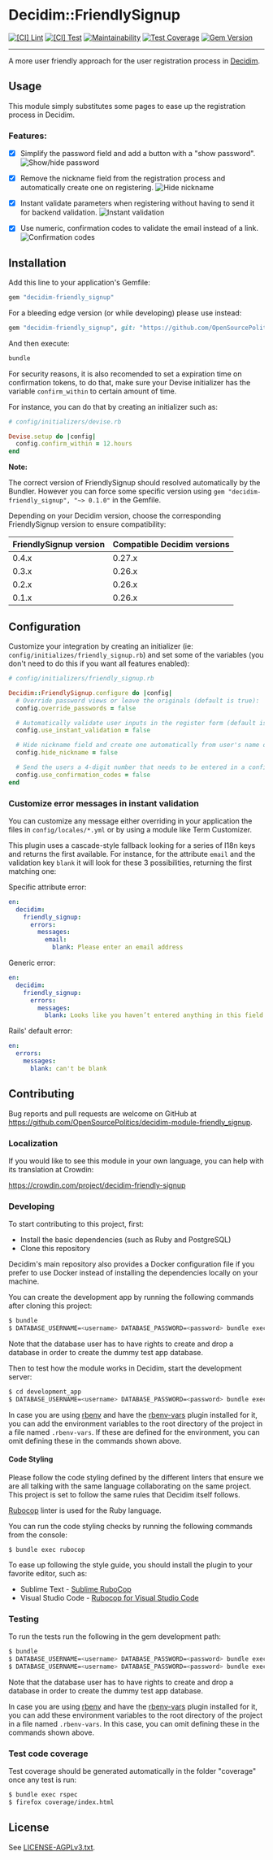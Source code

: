 # Decidim::FriendlySignup

[![[CI] Lint](https://github.com/OpenSourcePolitics/decidim-module-friendly_signup/actions/workflows/lint.yml/badge.svg)](https://github.com/OpenSourcePolitics/decidim-module-friendly_signup/actions/workflows/lint.yml)
[![[CI] Test](https://github.com/OpenSourcePolitics/decidim-module-friendly_signup/actions/workflows/test.yml/badge.svg)](https://github.com/OpenSourcePolitics/decidim-module-friendly_signup/actions/workflows/test.yml)
[![Maintainability](https://api.codeclimate.com/v1/badges/46c261f70f7f49a8f385/maintainability)](https://codeclimate.com/github/OpenSourcePolitics/decidim-module-friendly_signup/maintainability)
[![Test Coverage](https://codecov.io/gh/OpenSourcePolitics/decidim-module-friendly_signup/branch/main/graph/badge.svg?token=1lrOiLdy9P)](https://codecov.io/gh/OpenSourcePolitics/decidim-module-friendly_signup)
[![Gem Version](https://badge.fury.io/rb/decidim-friendly_signup.svg)](https://badge.fury.io/rb/decidim-friendly_signup)

---

A more user friendly approach for the user registration process in [Decidim](https://github.com/decidim/decidim).

## Usage

This module simply substitutes some pages to ease up the registration process in Decidim.

### Features:

- [x] Simplify the password field and add a button with a "show password". ![Show/hide password](examples/passwords.png)
 
- [x] Remove the nickname field from the registration process and automatically create one on registering. ![Hide nickname](examples/nickname.png)
- [x] Instant validate parameters when registering without having to send it for backend validation. ![Instant validation](examples/instant_validation.png)
- [x] Use numeric, confirmation codes to validate the email instead of a link. ![Confirmation codes](examples/confirmation_codes.png)

## Installation

Add this line to your application's Gemfile:

```ruby
gem "decidim-friendly_signup"
```

For a bleeding edge version (or while developing) please use instead:

```ruby
gem "decidim-friendly_signup", git: "https://github.com/OpenSourcePolitics/decidim-module-friendly_signup", branch: "main"
```

And then execute:

```bash
bundle
```

For security reasons, it is also recomended to set a expiration time on confirmation tokens, to do that, make sure your Devise initializer has the variable `confirm_within` to certain amount of time.

For instance, you can do that by creating an initializer such as:

```ruby
# config/initializers/devise.rb

Devise.setup do |config|
  config.confirm_within = 12.hours
end
```

**Note:**

The correct version of FriendlySignup should resolved automatically by the Bundler.
However you can force some specific version using `gem "decidim-friendly_signup", "~> 0.1.0"` in the Gemfile.

Depending on your Decidim version, choose the corresponding FriendlySignup version to ensure compatibility:

| FriendlySignup version | Compatible Decidim versions |
|---|-----------------------------|
| 0.4.x | 0.27.x                      |
| 0.3.x | 0.26.x                      |
| 0.2.x | 0.26.x                      |
| 0.1.x | 0.26.x                      |

## Configuration

Customize your integration by creating an initializer (ie: `config/initializes/friendly_signup.rb`) and set some of the variables (you don't need to do this if you want all features enabled):

```ruby
# config/initializers/friendly_signup.rb

Decidim::FriendlySignup.configure do |config|
  # Override password views or leave the originals (default is true):
  config.override_passwords = false

  # Automatically validate user inputs in the register form (default is true):
  config.use_instant_validation = false

  # Hide nickname field and create one automatically from user's name or email (default is true)
  config.hide_nickname = false

  # Send the users a 4-digit number that needs to be entered in a confirmation page instead of a confirmation link (default is true)
  config.use_confirmation_codes = false
end
```

### Customize error messages in instant validation

You can customize any message either overriding in your application the files in `config/locales/*.yml` or by using a module like Term Customizer.

This plugin uses a cascade-style fallback looking for a series of I18n keys and returns the first available. For instance, for the attribute `email` and the validation key `blank` it will look for these 3 possibilities, returning the first matching one:

Specific attribute error:
```yaml
en:
  decidim:
    friendly_signup:
      errors:
        messages:
          email:
            blank: Please enter an email address
```

Generic error:
```yaml
en:
  decidim:
    friendly_signup:
      errors:
        messages:
          blank: Looks like you haven’t entered anything in this field
```

Rails' default error:
```yaml
en:
  errors:
    messages:
      blank: can't be blank
```

## Contributing

Bug reports and pull requests are welcome on GitHub at https://github.com/OpenSourcePolitics/decidim-module-friendly_signup.

### Localization

If you would like to see this module in your own language, you can help with its
translation at Crowdin:

https://crowdin.com/project/decidim-friendly-signup

### Developing

To start contributing to this project, first:

- Install the basic dependencies (such as Ruby and PostgreSQL)
- Clone this repository

Decidim's main repository also provides a Docker configuration file if you
prefer to use Docker instead of installing the dependencies locally on your
machine.

You can create the development app by running the following commands after
cloning this project:

```bash
$ bundle
$ DATABASE_USERNAME=<username> DATABASE_PASSWORD=<password> bundle exec rake development_app
```

Note that the database user has to have rights to create and drop a database in
order to create the dummy test app database.

Then to test how the module works in Decidim, start the development server:

```bash
$ cd development_app
$ DATABASE_USERNAME=<username> DATABASE_PASSWORD=<password> bundle exec rails s
```

In case you are using [rbenv](https://github.com/rbenv/rbenv) and have the
[rbenv-vars](https://github.com/rbenv/rbenv-vars) plugin installed for it, you
can add the environment variables to the root directory of the project in a file
named `.rbenv-vars`. If these are defined for the environment, you can omit
defining these in the commands shown above.

#### Code Styling

Please follow the code styling defined by the different linters that ensure we
are all talking with the same language collaborating on the same project. This
project is set to follow the same rules that Decidim itself follows.

[Rubocop](https://rubocop.readthedocs.io/) linter is used for the Ruby language.

You can run the code styling checks by running the following commands from the
console:

```
$ bundle exec rubocop
```

To ease up following the style guide, you should install the plugin to your
favorite editor, such as:

- Sublime Text - [Sublime RuboCop](https://github.com/pderichs/sublime_rubocop)
- Visual Studio Code - [Rubocop for Visual Studio Code](https://github.com/misogi/vscode-ruby-rubocop)

### Testing

To run the tests run the following in the gem development path:

```bash
$ bundle
$ DATABASE_USERNAME=<username> DATABASE_PASSWORD=<password> bundle exec rake test_app
$ DATABASE_USERNAME=<username> DATABASE_PASSWORD=<password> bundle exec rspec
```

Note that the database user has to have rights to create and drop a database in
order to create the dummy test app database.

In case you are using [rbenv](https://github.com/rbenv/rbenv) and have the
[rbenv-vars](https://github.com/rbenv/rbenv-vars) plugin installed for it, you
can add these environment variables to the root directory of the project in a
file named `.rbenv-vars`. In this case, you can omit defining these in the
commands shown above.

### Test code coverage

Test coverage should be generated automatically in the folder "coverage" once any test is run:

```bash
$ bundle exec rspec
$ firefox coverage/index.html
```

## License

See [LICENSE-AGPLv3.txt](LICENSE-AGPLv3.txt).
